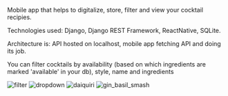 Mobile app that helps to digitalize, store, filter and view your cocktail recipies.

Technologies used: Django, Django REST Framework, ReactNative, SQLite. 

Architecture is: API hosted on localhost, mobile app fetching API and doing its job.

You can filter cocktails by availability (based on which ingredients are marked 'available' in your db), style, name and ingredients

![filter](https://user-images.githubusercontent.com/80787886/137134932-7b73e512-87a1-4cfc-bc27-c0d1da45e248.jpg)
![dropdown](https://user-images.githubusercontent.com/80787886/137134930-f7deae68-7fd3-4e13-87c8-687f75bc4b7b.jpg)
![daiquiri](https://user-images.githubusercontent.com/80787886/137134925-9b9aa34f-4c56-4929-80a0-713096f17f67.jpg)
![gin_basil_smash](https://user-images.githubusercontent.com/80787886/137134934-e327a243-f2b8-41f3-8880-b81a0a455018.jpg)
